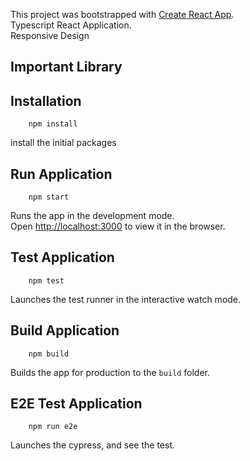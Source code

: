 This project was bootstrapped with [Create React App](https://github.com/facebook/create-react-app). <br />
Typescript React Application. <br/>
Responsive Design

## Important Library

## Installation

```$xslt
    npm install
```
install the initial packages 

## Run Application

```$xslt
    npm start
```

Runs the app in the development mode.<br />
Open [http://localhost:3000](http://localhost:3000) to view it in the browser.

## Test Application

```$xslt
    npm test
```

Launches the test runner in the interactive watch mode.<br />

## Build Application

```$xslt
    npm build
```

Builds the app for production to the `build` folder.<br />


## E2E Test Application

```$xslt
    npm run e2e
```

Launches the cypress, and see the test.



